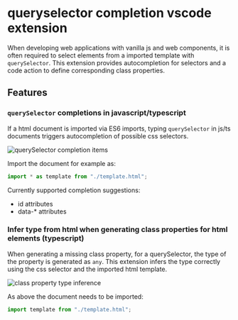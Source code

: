 # queryselector completion vscode extension

When developing web applications with vanilla js and web components, it is often required to select elements from a imported template with `querySelector`.
This extension provides autocompletion for selectors and a code action to define corresponding class properties.

## Features

### `querySelector` completions in javascript/typescript

If a html document is imported via ES6 imports, typing `querySelector` in js/ts documents triggers autocompletion of possible css selectors.

![querySelector completion items](https://raw.githubusercontent.com/tuwrraphael/queryselector-completion/main/images/completion.gif)

Import the document for example as:
~~~js
import * as template from "./template.html";
~~~

Currently supported completion suggestions:
* id attributes
* data-* attributes

### Infer type from html when generating class properties for html elements (typescript)

When generating a missing class property, for a querySelector, the type of the property is generated as `any`. This extension infers the type correctly using the css selector and the imported html template.

![class property type inference](https://raw.githubusercontent.com/tuwrraphael/queryselector-completion/main/images/generateprop.gif)

As above the document needs to be imported:
~~~js
import template from "./template.html";
~~~

<!-- ## Requirements

If you have any requirements or dependencies, add a section describing those and how to install and configure them. -->

<!-- ## Extension Settings

Include if your extension adds any VS Code settings through the `contributes.configuration` extension point.

For example:

This extension contributes the following settings:

* `myExtension.enable`: enable/disable this extension
* `myExtension.thing`: set to `blah` to do something -->

<!-- ## Known Issues

Calling out known issues can help limit users opening duplicate issues against your extension. -->

<!-- ## Release Notes

Users appreciate release notes as you update your extension.

### 1.0.0

Initial release of ...

### 1.0.1

Fixed issue #.

### 1.1.0

Added features X, Y, and Z. -->